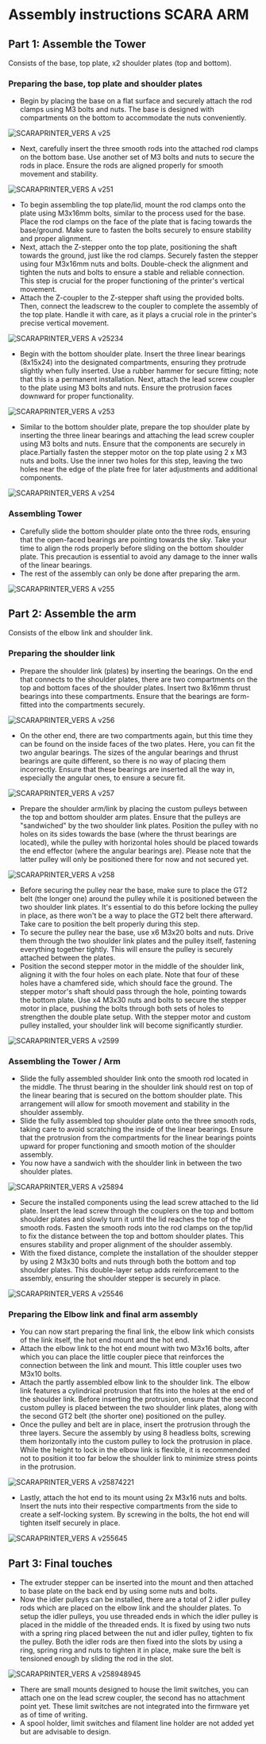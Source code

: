 # Assembly instructions SCARA ARM

## Part 1: Assemble the Tower

Consists of the base, top plate, x2 shoulder plates (top and bottom).

### Preparing the base, top plate and shoulder plates

- Begin by placing the base on a flat surface and securely attach the rod clamps using M3 bolts and nuts. The base is designed with compartments on the bottom to accommodate the nuts conveniently.
    
![SCARAPRINTER_VERS A v25](https://github.com/MigraineMonster/SCARA-Printer-for-Swarm-Robotics/assets/129239045/33a1fb6e-7860-4f78-9d27-ca9864dbd26d)
    
- Next, carefully insert the three smooth rods into the attached rod clamps on the bottom base. Use another set of M3 bolts and nuts to secure the rods in place. Ensure the rods are aligned properly for smooth movement and stability.
    
![SCARAPRINTER_VERS A v251](https://github.com/MigraineMonster/SCARA-Printer-for-Swarm-Robotics/assets/129239045/040c4380-2901-4f6e-a117-88ed8285e183)
    
- To begin assembling the top plate/lid, mount the rod clamps onto the plate using M3x16mm bolts, similar to the process used for the base. Place the rod clamps on the face of the plate that is facing towards the base/ground. Make sure to fasten the bolts securely to ensure stability and proper alignment.
- Next, attach the Z-stepper onto the top plate, positioning the shaft towards the ground, just like the rod clamps. Securely fasten the stepper using four M3x16mm nuts and bolts. Double-check the alignment and tighten the nuts and bolts to ensure a stable and reliable connection. This step is crucial for the proper functioning of the printer's vertical movement.
- Attach the Z-coupler to the Z-stepper shaft using the provided bolts. Then, connect the leadscrew to the coupler to complete the assembly of the top plate. Handle it with care, as it plays a crucial role in the printer's precise vertical movement.
    
![SCARAPRINTER_VERS A v25234](https://github.com/MigraineMonster/SCARA-Printer-for-Swarm-Robotics/assets/129239045/5e521cc0-7241-4324-86b5-1c01203e2056)
    
- Begin with the bottom shoulder plate. Insert the three linear bearings (8x15x24) into the designated compartments, ensuring they protrude slightly when fully inserted. Use a rubber hammer for secure fitting; note that this is a permanent installation. Next, attach the lead screw coupler to the plate using M3 bolts and nuts. Ensure the protrusion faces downward for proper functionality.

![SCARAPRINTER_VERS A v253](https://github.com/MigraineMonster/SCARA-Printer-for-Swarm-Robotics/assets/129239045/cbc832c7-7f70-4778-b0a0-540e6e969698)

- Similar to the bottom shoulder plate, prepare the top shoulder plate by inserting the three linear bearings and attaching the lead screw coupler using M3 bolts and nuts. Ensure that the components are securely in place.Partially fasten the stepper motor on the top plate using 2 x M3 nuts and bolts. Use the inner two holes for this step, leaving the two holes near the edge of the plate free for later adjustments and additional components.

![SCARAPRINTER_VERS A v254](https://github.com/MigraineMonster/SCARA-Printer-for-Swarm-Robotics/assets/129239045/1a0350fb-7821-4102-850f-74267acff434)

### Assembling Tower

- Carefully slide the bottom shoulder plate onto the three rods, ensuring that the open-faced bearings are pointing towards the sky. Take your time to align the rods properly before sliding on the bottom shoulder plate. This precaution is essential to avoid any damage to the inner walls of the linear bearings.
- The rest of the assembly can only be done after preparing the arm.

![SCARAPRINTER_VERS A v255](https://github.com/MigraineMonster/SCARA-Printer-for-Swarm-Robotics/assets/129239045/080fb28b-0c1f-4d08-8a0c-0c8d09384e6d)
## Part 2: Assemble the arm

Consists of the elbow link and shoulder link.

### Preparing the shoulder link

- Prepare the shoulder link (plates) by inserting the bearings. On the end that connects to the shoulder plates, there are two compartments on the top and bottom faces of the shoulder plates. Insert two 8x16mm thrust bearings into these compartments. Ensure that the bearings are form-fitted into the compartments securely.

![SCARAPRINTER_VERS A v256](https://github.com/MigraineMonster/SCARA-Printer-for-Swarm-Robotics/assets/129239045/a50f31e8-91f8-4889-8d11-862ff2409458)

- On the other end, there are two compartments again, but this time they can be found on the inside faces of the two plates. Here, you can fit the two angular bearings. The sizes of the angular bearings and thrust bearings are quite different, so there is no way of placing them incorrectly. Ensure that these bearings are inserted all the way in, especially the angular ones, to ensure a secure fit.

![SCARAPRINTER_VERS A v257](https://github.com/MigraineMonster/SCARA-Printer-for-Swarm-Robotics/assets/129239045/6c565291-668f-4d08-a90c-aae14bcae32e)

- Prepare the shoulder arm/link by placing the custom pulleys between the top and bottom shoulder arm plates. Ensure that the pulleys are "sandwiched" by the two shoulder link plates. Position the pulley with no holes on its sides towards the base (where the thrust bearings are located), while the pulley with horizontal holes should be placed towards the end effector (where the angular bearings are). Please note that the latter pulley will only be positioned there for now and not secured yet.
    
![SCARAPRINTER_VERS A v258](https://github.com/MigraineMonster/SCARA-Printer-for-Swarm-Robotics/assets/129239045/9a30b5b8-942f-4658-b0dd-a6bf4a0ae480)
    
- Before securing the pulley near the base, make sure to place the GT2 belt (the longer one) around the pulley while it is positioned between the two shoulder link plates. It's essential to do this before locking the pulley in place, as there won't be a way to place the GT2 belt there afterward. Take care to position the belt properly during this step.
- To secure the pulley near the base, use x6 M3x20 bolts and nuts. Drive them through the two shoulder link plates and the pulley itself, fastening everything together tightly. This will ensure the pulley is securely attached between the plates.
- Position the second stepper motor in the middle of the shoulder link, aligning it with the four holes on each plate. Note that four of these holes have a chamfered side, which should face the ground. The stepper motor's shaft should pass through the hole, pointing towards the bottom plate. Use x4 M3x30 nuts and bolts to secure the stepper motor in place, pushing the bolts through both sets of holes to strengthen the double plate setup. With the stepper motor and custom pulley installed, your shoulder link will become significantly sturdier.
    
![SCARAPRINTER_VERS A v2599](https://github.com/MigraineMonster/SCARA-Printer-for-Swarm-Robotics/assets/129239045/09d0beb2-096c-43cd-b092-2df850ceaa9d)
    

### Assembling the Tower / Arm

- Slide the fully assembled shoulder link onto the smooth rod located in the middle. The thrust bearing in the shoulder link should rest on top of the linear bearing that is secured on the bottom shoulder plate. This arrangement will allow for smooth movement and stability in the shoulder assembly.
- Slide the fully assembled top shoulder plate onto the three smooth rods, taking care to avoid scratching the inside of the linear bearings. Ensure that the protrusion from the compartments for the linear bearings points upward for proper functioning and smooth motion of the shoulder assembly.
- You now have a sandwich with the shoulder link in between the two shoulder plates.

![SCARAPRINTER_VERS A v25894](https://github.com/MigraineMonster/SCARA-Printer-for-Swarm-Robotics/assets/129239045/2b99ad63-8cfa-442e-b6b9-e94b91c7ea55)

- Secure the installed components using the lead screw attached to the lid plate. Insert the lead screw through the couplers on the top and bottom shoulder plates and slowly turn it until the lid reaches the top of the smooth rods. Fasten the smooth rods into the rod clamps on the top/lid to fix the distance between the top and bottom shoulder plates. This ensures stability and proper alignment of the shoulder assembly.
- With the fixed distance, complete the installation of the shoulder stepper by using 2 M3x30 bolts and nuts through both the bottom and top shoulder plates. This double-layer setup adds reinforcement to the assembly, ensuring the shoulder stepper is securely in place.

![SCARAPRINTER_VERS A v25546](https://github.com/MigraineMonster/SCARA-Printer-for-Swarm-Robotics/assets/129239045/667d04d5-a353-4570-8813-91e95ce3c560)

### Preparing the Elbow link and final arm assembly

- You can now start preparing the final link, the elbow link which consists of the link itself, the hot end mount and the hot end.
- Attach the elbow link to the hot end mount with two M3x16 bolts, after which you can place the little coupler piece that reinforces the connection between the link and mount. This little coupler uses two M3x10 bolts.
- Attach the partly assembled elbow link to the shoulder link. The elbow link features a cylindrical protrusion that fits into the holes at the end of the shoulder link. Before inserting the protrusion, ensure that the second custom pulley is placed between the two shoulder link plates, along with the second GT2 belt (the shorter one) positioned on the pulley.
- Once the pulley and belt are in place, insert the protrusion through the three layers. Secure the assembly by using 8 headless bolts, screwing them horizontally into the custom pulley to lock the protrusion in place. While the height to lock in the elbow link is flexible, it is recommended not to position it too far below the shoulder link to minimize stress points in the protrusion.

![SCARAPRINTER_VERS A v25874221](https://github.com/MigraineMonster/SCARA-Printer-for-Swarm-Robotics/assets/129239045/68605c11-a437-46f6-8f24-05653eeb8502)

- Lastly, attach the hot end to its mount using 2x M3x16 nuts and bolts. Insert the nuts into their respective compartments from the side to create a self-locking system. By screwing in the bolts, the hot end will tighten itself securely in place.

![SCARAPRINTER_VERS A v255645](https://github.com/MigraineMonster/SCARA-Printer-for-Swarm-Robotics/assets/129239045/b1fccc90-1506-4c74-ac2a-18132d2d248d)

## Part 3: Final touches

- The extruder stepper can be inserted into the mount and then attached to base plate on the back end by using some nuts and bolts.
- Now the idler pulleys can be installed, there are a total of 2 idler pulley rods which are placed on the elbow link and the shoulder plates. To setup the idler pulleys, you use threaded ends in which the idler pulley is placed in the middle of the threaded ends. It is fixed by using two nuts with a spring ring placed between the nut and idler pulley, tighten to fix the pulley. Both the idler rods are then fixed into the slots by using a ring, spring ring and nuts to tighten it in place, make sure the belt is tensioned enough by sliding the rod in the slot.

![SCARAPRINTER_VERS A v258948945](https://github.com/MigraineMonster/SCARA-Printer-for-Swarm-Robotics/assets/129239045/b14d72e5-a114-4399-81c4-4ff006d5cfaf)

- There are small mounts designed to house the limit switches, you can attach one on the lead screw coupler, the second has no attachment point yet. These limit switches are not integrated into the firmware yet as of time of writing.
- A spool holder, limit switches and filament line holder are not added yet but are advisable to design.
